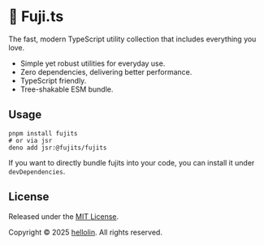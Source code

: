 # 🗻 Fuji.ts

The fast, modern TypeScript utility collection that includes everything you love.

- Simple yet robust utilities for everyday use.
- Zero dependencies, delivering better performance.
- TypeScript friendly.
- Tree-shakable ESM bundle. 

## Usage

```shell
pnpm install fujits
# or via jsr
deno add jsr:@fujits/fujits
```

If you want to directly bundle fujits into your code, you can install it under `devDependencies`.

## License

Released under the [MIT License](https://github.com/VLTHellolin/eslint-config/blob/main/LICENSE).

Copyright © 2025 [hellolin](https://hellolin.top). All rights reserved.
